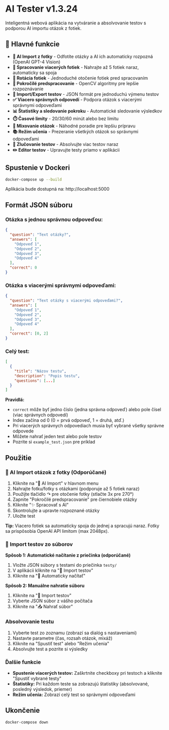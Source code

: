 # AI Tester v1.3.24

Inteligentná webová aplikácia na vytváranie a absolvovanie testov s podporou AI importu otázok z fotiek.

## 🎯 Hlavné funkcie

- **🤖 AI Import z fotky** - Odfotíte otázky a AI ich automaticky rozpozná (OpenAI GPT-4 Vision)
- **📸 Spracovanie viacerých fotiek** - Nahrajte až 5 fotiek naraz, automaticky sa spoja
- **🔄 Rotácia fotiek** - Jednoduché otočenie fotiek pred spracovaním
- **🔬 Pokročilé predspracovanie** - OpenCV algoritmy pre lepšie rozpoznávanie
- **📁 Import/Export testov** - JSON formát pre jednoduchú výmenu testov
- **✅ Viacero správnych odpovedí** - Podpora otázok s viacerými správnymi odpoveďami
- **📊 Štatistiky a sledovanie pokroku** - Automatické sledovanie výsledkov
- **⏱️ Časové limity** - 20/30/60 minút alebo bez limitu
- **🎲 Mixovanie otázok** - Náhodné poradie pre lepšiu prípravu
- **📚 Režim učenia** - Prezeranie všetkých otázok so správnymi odpoveďami
- **🔄 Zlučovanie testov** - Absolvujte viac testov naraz
- **✏️ Editor testov** - Upravujte testy priamo v aplikácii

## Spustenie v Dockeri

```bash
docker-compose up --build
```

Aplikácia bude dostupná na: http://localhost:5000

## Formát JSON súboru

### Otázka s jednou správnou odpoveďou:
```json
{
  "question": "Text otázky?",
  "answers": [
    "Odpoveď 1",
    "Odpoveď 2",
    "Odpoveď 3",
    "Odpoveď 4"
  ],
  "correct": 0
}
```

### Otázka s viacerými správnymi odpoveďami:
```json
{
  "question": "Text otázky s viacerými odpoveďami?",
  "answers": [
    "Odpoveď 1",
    "Odpoveď 2",
    "Odpoveď 3",
    "Odpoveď 4"
  ],
  "correct": [0, 2]
}
```

### Celý test:
```json
[
  {
    "title": "Názov testu",
    "description": "Popis testu",
    "questions": [...]
  }
]
```

**Pravidlá:**
- `correct` môže byť jedno číslo (jedna správna odpoveď) alebo pole čísel (viac správnych odpovedí)
- Index začína od 0 (0 = prvá odpoveď, 1 = druhá, atď.)
- Pri viacerých správnych odpovediach musia byť vybrané všetky správne odpovede
- Môžete nahrať jeden test alebo pole testov
- Pozrite si `example_test.json` pre príklad

## Použitie

### 🤖 AI Import otázok z fotky (Odporúčané)

1. Kliknite na "🤖 AI Import" v hlavnom menu
2. Nahrajte fotku/fotky s otázkami (podporuje až 5 fotiek naraz)
3. Použijte tlačidlo ↷ pre otočenie fotky (stlačte 3x pre 270°)
4. Zapnite "Pokročilé predspracovanie" pre čiernobiele otázky
5. Kliknite "✨ Spracovať s AI"
6. Skontrolujte a upravte rozpoznané otázky
7. Uložte test

**Tip:** Viacero fotiek sa automaticky spoja do jednej a spracujú naraz. Fotky sa prispôsobia OpenAI API limitom (max 2048px).

### 📁 Import testov zo súborov

**Spôsob 1: Automatické načítanie z priečinka (odporúčané)**
1. Vložte JSON súbory s testami do priečinka `testy/`
2. V aplikácii kliknite na "📁 Import testov"
3. Kliknite na "📂 Automaticky načítať"

**Spôsob 2: Manuálne nahratie súboru**
1. Kliknite na "📁 Import testov"
2. Vyberte JSON súbor z vášho počítača
3. Kliknite na "📤 Nahrať súbor"

### Absolvovanie testu

1. Vyberte test zo zoznamu (zobrazí sa dialóg s nastaveniami)
2. Nastavte parametre (čas, rozsah otázok, mixáž)
3. Kliknite na "Spustiť test" alebo "Režim učenia"
4. Absolvujte test a pozrite si výsledky

### Ďalšie funkcie

- **Spustenie viacerých testov:** Zaškrtnite checkboxy pri testoch a kliknite "Spustiť vybrané testy"
- **Štatistiky:** Pri každom teste sa zobrazujú štatistiky (absolvované, posledný výsledok, priemer)
- **Režim učenia:** Zobrazí celý test so správnymi odpoveďami

## Ukončenie

```bash
docker-compose down
```
